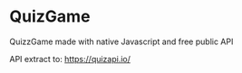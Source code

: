 # QuizGame
QuizzGame made with native Javascript and free public API

API extract to: https://quizapi.io/
